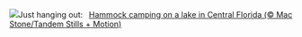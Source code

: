 ![](https://www.bing.com/th?id=OHR.HammockCamping_EN-US9298465355_UHD.jpg&w=1000)Just hanging out:&nbsp;&ensp;[Hammock camping on a lake in Central Florida (© Mac Stone/Tandem Stills + Motion)](https://www.bing.com/th?id=OHR.HammockCamping_EN-US9298465355_UHD.jpg)
<br><br/>

